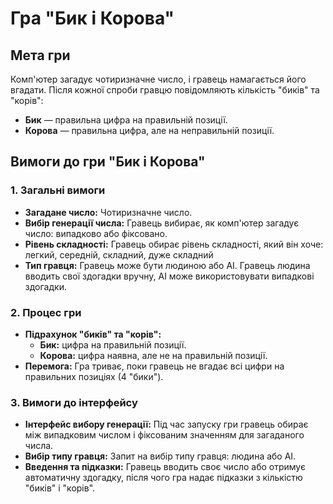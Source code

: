 # Гра "Бик і Корова"

## Мета гри
Комп'ютер загадує чотиризначне число, і гравець намагається його вгадати. Після кожної спроби гравцю повідомляють кількість "биків" та "корів":
- **Бик** — правильна цифра на правильній позиції.
- **Корова** — правильна цифра, але на неправильній позиції.

## Вимоги до гри "Бик і Корова"

### 1. Загальні вимоги
- **Загадане число:** Чотиризначне число. 
- **Вибір генерації числа:** Гравець вибирає, як комп'ютер загадує число: випадково або фіксовано.
- **Рівень складності:** Гравець обирає рівень складності, який він хоче: легкий, середній, складний, дуже складний
- **Тип гравця:** Гравець може бути людиною або AI. Гравець людина вводить свої здогадки вручну, AI може використовувати випадкові здогадки.

### 2. Процес гри
- **Підрахунок "биків" та "корів":**
    - **Бик:** цифра на правильній позиції.
    - **Корова:** цифра наявна, але не на правильній позиції.
- **Перемога:** Гра триває, поки гравець не вгадає всі цифри на правильних позиціях (4 "бики").

### 3. Вимоги до інтерфейсу
- **Інтерфейс вибору генерації:** Під час запуску гри гравець обирає між випадковим числом і фіксованим значенням для загаданого числа.
- **Вибір типу гравця:** Запит на вибір типу гравця: людина або AI.
- **Введення та підказки:** Гравець вводить своє число або отримує автоматичну здогадку, після чого гра надає підказки з кількістю "биків" і "корів".
